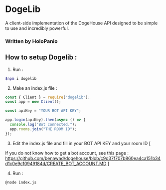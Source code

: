 # DogeLib
A client-side implementation of the DogeHouse API designed to be simple to use and incredibly powerful.

### Written by HoloPanio

## How to setup Dogelib : 
1. Run : 

```bash
$npm i dogelib
```

2. Make an index.js file : 

```js
const { Client } = require("dogelib");
const app = new Client();

const apiKey = "YOUR BOT API KEY";

app.login(apiKey).then(async () => {
  console.log("Bot connected.");
  app.rooms.join("THE ROOM ID");
});
```

3. Edit the index.js file and fill in your BOT API KEY and your room ID [

 If you do not know how to get a bot account, see this page : https://github.com/benawad/dogehouse/blob/c9d37f707b860ea4ca151b34d1c0e9c10949184d/CREATE_BOT_ACCOUNT.MD ]
 
4. Run : 

```bash
@node index.js
```
